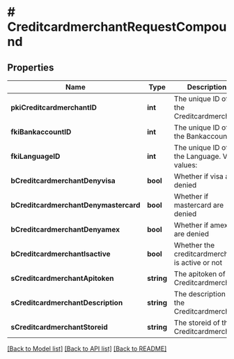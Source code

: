 # # CreditcardmerchantRequestCompound

## Properties

Name | Type | Description | Notes
------------ | ------------- | ------------- | -------------
**pkiCreditcardmerchantID** | **int** | The unique ID of the Creditcardmerchant | [optional]
**fkiBankaccountID** | **int** | The unique ID of the Bankaccount |
**fkiLanguageID** | **int** | The unique ID of the Language.  Valid values:  |Value|Description| |-|-| |1|French| |2|English| | [optional]
**bCreditcardmerchantDenyvisa** | **bool** | Whether if visa are denied |
**bCreditcardmerchantDenymastercard** | **bool** | Whether if mastercard are denied |
**bCreditcardmerchantDenyamex** | **bool** | Whether if amex are denied |
**bCreditcardmerchantIsactive** | **bool** | Whether the creditcardmerchant is active or not |
**sCreditcardmerchantApitoken** | **string** | The apitoken of the Creditcardmerchant | [optional]
**sCreditcardmerchantDescription** | **string** | The description of the Creditcardmerchant |
**sCreditcardmerchantStoreid** | **string** | The storeid of the Creditcardmerchant |

[[Back to Model list]](../../README.md#models) [[Back to API list]](../../README.md#endpoints) [[Back to README]](../../README.md)
